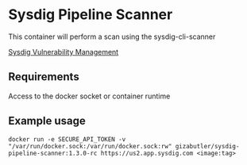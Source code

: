 # Sysdig Pipeline Scanner

This container will perform a scan using the sysdig-cli-scanner

[Sysdig Vulnerability Management](https://docs.sysdig.com/en/docs/sysdig-secure/vulnerabilities/pipeline/)

## Requirements

Access to the docker socket or container runtime


## Example usage

```
docker run -e SECURE_API_TOKEN -v "/var/run/docker.sock:/var/run/docker.sock:rw" gizabutler/sysdig-pipeline-scanner:1.3.0-rc https://us2.app.sysdig.com <image:tag>
```
